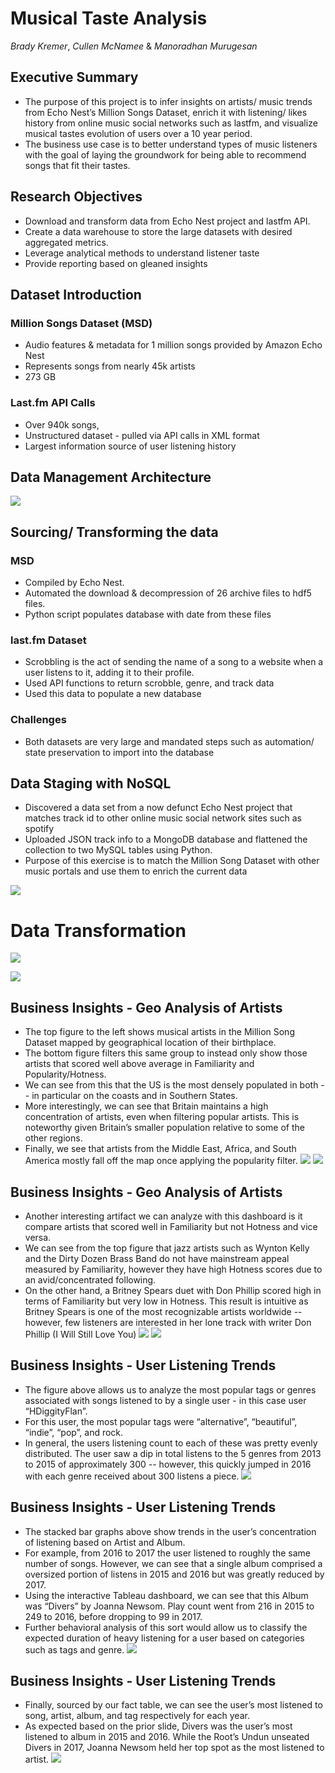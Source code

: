 
# Musical Taste Analysis
*Brady Kremer*, *Cullen McNamee* & *Manoradhan Murugesan*

## Executive Summary

* The purpose of this project is to infer insights on artists/ music trends from Echo Nest’s Million Songs Dataset, enrich it with listening/ likes history from online music social networks such as lastfm, and visualize musical tastes evolution of users over a 10 year period.
* The business use case is to better understand types of music listeners with the goal of laying the groundwork for being able to recommend songs that fit their tastes.

## Research Objectives

* Download and transform data from Echo Nest project and lastfm API.
* Create a data warehouse to store the large datasets with desired aggregated metrics.
* Leverage analytical methods to understand listener taste 
* Provide reporting based on gleaned insights

## Dataset Introduction

### Million Songs Dataset (MSD)
* Audio features & metadata for 1 million songs provided by Amazon Echo Nest
* Represents songs from nearly 45k artists
* 273 GB

### Last.fm API Calls
* Over 940k songs,
* Unstructured dataset - pulled via API calls in XML format
* Largest information source of user listening history

## Data Management Architecture

![](images/scrobble_mining_achitecture.png)

## Sourcing/ Transforming the data

### MSD
* Compiled by Echo Nest.
* Automated the download & decompression of 26 archive files to hdf5 files. 
* Python script populates database with date from these files

### last.fm Dataset
* Scrobbling is the act of sending the name of a song to a website when a user listens to it, adding it to their profile. 
* Used API functions to return scrobble, genre, and track data
* Used this data to populate a new database

### Challenges
* Both datasets are very large and mandated steps such as automation/ state preservation to import into the database



## Data Staging with NoSQL
* Discovered a data set from a now defunct Echo Nest project that matches track id to other online music social network sites such as spotify
* Uploaded JSON track info to a MongoDB database and flattened the collection to two MySQL tables using Python.
* Purpose of this exercise is to match the Million Song Dataset with other music portals and use them to enrich the current data


![](images/mongodb_schema.png)

# Data Transformation
![](images/msd_schema.png)

![](images/lastfmdw_schema.png)

## Business Insights - Geo Analysis of Artists
* The top figure to the left shows musical artists in the Million Song Dataset mapped by geographical location of their birthplace.
* The bottom figure filters this same group to instead only show those artists that scored well above average in Familiarity and Popularity/Hotness.
* We can see from this that the US is the most densely populated in both -- in particular on the coasts and in Southern States.
* More interestingly, we can see that Britain maintains a high concentration of artists, even when filtering popular artists. This is noteworthy given Britain’s smaller population relative to some of the other regions.
* Finally, we see that artists from the Middle East, Africa, and South America mostly fall off the map once applying the popularity filter.
![](images/geo1.png)
![](images/geo2.png)

## Business Insights - Geo Analysis of Artists
* Another interesting artifact we can analyze with this dashboard is it compare artists that scored well in Familiarity but not Hotness and vice versa.
* We can see from the top figure that jazz artists such as Wynton Kelly and the Dirty Dozen Brass Band do not have mainstream appeal measured by Familiarity, however they have high Hotness scores due to an avid/concentrated following.
* On the other hand, a Britney Spears duet with Don Phillip scored high in terms of Familiarity but very low in Hotness. This result is intuitive as Britney Spears is one of the most recognizable artists worldwide -- however, few listeners are interested in her lone track with writer Don Phillip (I Will Still Love You)
![](images/geo3.png)
![](images/geo4.png)

## Business Insights - User Listening Trends
* The figure above allows us to analyze the most popular tags or genres associated with songs listened to by a single user - in this case user “HDiggityFlan”.
* For this user, the most popular tags were “alternative”, “beautiful”, “indie”, “pop”, and rock. 
* In general, the users listening count to each of these was pretty evenly distributed. The user saw a dip in total listens to the 5 genres from 2013 to 2015 of approximately 300 -- however, this quickly jumped in 2016 with each genre received about 300 listens a piece.
![](images/genre.png)

## Business Insights - User Listening Trends
* The stacked bar graphs above show trends in the user’s concentration of listening based on Artist and Album.
* For example, from 2016 to 2017 the user listened to roughly the same number of songs. However, we can see that a single album comprised a oversized portion of listens in 2015 and 2016 but was greatly reduced by 2017.
* Using the interactive Tableau dashboard, we can see that this Album was “Divers” by Joanna Newsom. Play count went from 216 in 2015 to 249 to 2016, before dropping to 99 in 2017.
* Further behavioral analysis of this sort would allow us to classify the expected duration of heavy listening for a user based on categories such as tags and genre.
![](images/bar1.png)

## Business Insights - User Listening Trends
* Finally, sourced by our fact table, we can see the user’s most listened to song, artist, album, and tag respectively for each year.
* As expected based on the prior slide, Divers was the user’s most listened to album in 2015 and 2016. While the Root’s Undun unseated Divers in 2017, Joanna Newsom held her top spot as the most listened to artist.
![](images/insights.png)


```python

```
